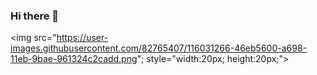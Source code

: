 ### Hi there 👋

<a><img src="https://user-images.githubusercontent.com/82765407/116031266-46eb5600-a698-11eb-9bae-961324c2cadd.png";
style="width:20px; height:20px;"></a>


<!--
**suzyhwang/suzyhwang** is a ✨ _special_ ✨ repository because its `README.md` (this file) appears on your GitHub profile.

Here are some ideas to get you started:

- 🔭 I’m currently working on ...
- 🌱 I’m currently learning ...
- 👯 I’m looking to collaborate on ...
- 🤔 I’m looking for help with ...
- 💬 Ask me about ...
- 📫 How to reach me: ...
- 😄 Pronouns: ...
- ⚡ Fun fact: ...
-->
